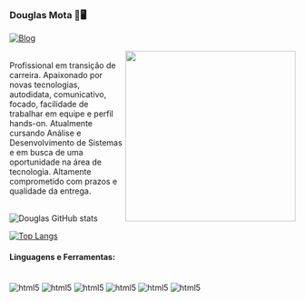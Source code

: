 ### Douglas Mota 🤖🖥️

[![Blog](https://img.shields.io/badge/LinkedIn-0077B5?style=for-the-badge&logo=linkedin&logoColor=white)](https://www.linkedin.com/in/douglasmota-analistadesistemas/)

<img align="right" width="300" src="https://i2.wp.com/allhtaccess.info/wp-content/uploads/2018/03/programming.gif?fit=1281%2C716&ssl=1" />
<div><br> 
Profissional em transição de carreira. 
Apaixonado por novas tecnologias, autodidata, comunicativo, focado, facilidade de trabalhar em equipe e perfil hands-on. Atualmente cursando Análise e Desenvolvimento de Sistemas e em busca de uma oportunidade na área de tecnologia. Altamente comprometido com prazos e qualidade da entrega.
</div><br/>


![Douglas GitHub stats](https://github-readme-stats.vercel.app/api?username=Hellgow&show_icons=true&theme=tokyonight)

[![Top Langs](https://github-readme-stats.vercel.app/api/top-langs/?username=Hellgow&layout=donut)](https://github.com/Hellgow/github-readme-stats)


#### Linguagens e Ferramentas:

<div style="display: inline_block"><br/>
<img align="center" alt="html5" src="https://img.shields.io/badge/C-38B2AC?style=for-the-badge&logo=c&logoColor=white" /> <img align="center" alt="html5" src="https://img.shields.io/badge/Java-323330?style=for-the-badge&logo=java&logoColor=white" /> <img align="center" alt="html5" src="https://img.shields.io/badge/Python-CC342D?style=for-the-badge&logo=python&logoColor=white" /> <img align="center" alt="html5" src="https://img.shields.io/badge/CSS3-1572B6?style=for-the-badge&logo=css3&logoColor=white" /> <img align="center" alt="html5" src="https://img.shields.io/badge/HTML5-E34F26?style=for-the-badge&logo=html5&logoColor=white" />  <img align="center" alt="html5" src="https://img.shields.io/badge/Apache-CA2136?style=for-the-badge&logo=apache&logoColor=white"/>


